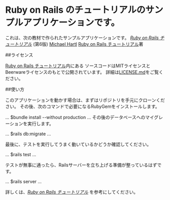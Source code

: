# Ruby on Rails のチュートリアルのサンプルアプリケーションです。

これは、次の教材で作られたサンプルアプリケーションです。
[*Ruby on Rails チュートリアル*](https:///railstutorial.jp/)
(第6版)
[Michael Hartl](https://www.michaelhartl.com)
[Ruby on Rails チュートリアル](https://railstutorial.com)著

##ライセンス

[Ruby on Rails チュートリアル](https://railstutorial.jp/)内にある
ソースコードはMITライセンスとBeerwareライセンスのもとで公開されています。
詳細は[LICENSE.md](LICENSE.md)をご覧ください。

##使い方

このアプリケーションを動かす場合は、まずはリポジトリを手元にクローンください。
その後、次のコマンドで必要になるRubyGemをインストールします。
 
...
$bundle install --without production
...
その後のデータベースへのマイグレーションを実行します。

...
$rails db:migrate
...

最後に、テストを実行してうまく動いているかどうか確認してください。

...
$rails test
...

テストが無事に通ったら、Railsサーバーを立ち上げる準備が整っているはずです。

...
$rails server
...

詳しくは、[*Ruby on Rails チュートリアル*](https://railstutorial.jp)
を参考にしてください。


